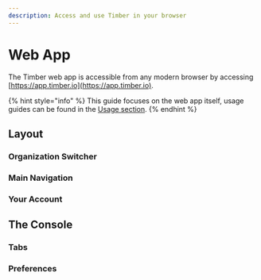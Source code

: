 ```yaml
---
description: Access and use Timber in your browser
---
```


# Web App

The Timber web app is accessible from any modern browser by accessing [https://app.timber.io](https://app.timber.io).

{% hint style="info" %}
This guide focuses on the web app itself, usage guides can be found in the [Usage section](../../usage/live-tailing.md).
{% endhint %}

## Layout

### Organization Switcher

### Main Navigation

### Your Account

## The Console

### Tabs

### Preferences



